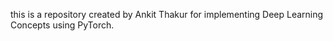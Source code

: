 this is a repository created by Ankit Thakur for implementing Deep Learning Concepts using PyTorch.
